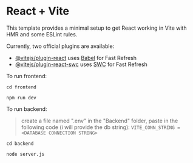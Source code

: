 # React + Vite

This template provides a minimal setup to get React working in Vite with HMR and some ESLint rules.

Currently, two official plugins are available:

- [@vitejs/plugin-react](https://github.com/vitejs/vite-plugin-react/blob/main/packages/plugin-react/README.md) uses [Babel](https://babeljs.io/) for Fast Refresh
- [@vitejs/plugin-react-swc](https://github.com/vitejs/vite-plugin-react-swc) uses [SWC](https://swc.rs/) for Fast Refresh



To run frontend:

`cd frontend`

`npm run dev`

To run backend:
> create a file named ".env" in the "Backend" folder, paste in the following code (i will provide the db string):
>  `VITE_CONN_STRING = <DATABASE CONNECTION STRING>`

`cd backend`

`node server.js`